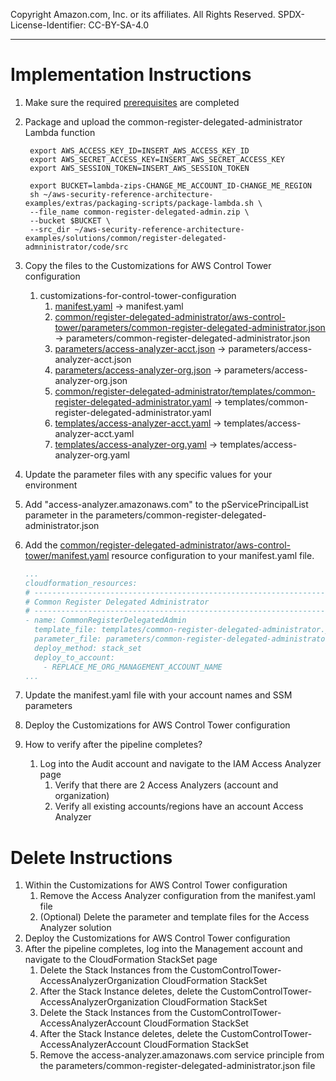 Copyright Amazon.com, Inc. or its affiliates. All Rights Reserved. SPDX-License-Identifier: CC-BY-SA-4.0

----
   
# Implementation Instructions

1. Make sure the required [prerequisites](../../../../extras/aws-control-tower/prerequisites/README.md) are completed
2. Package and upload the common-register-delegated-administrator Lambda function
   ```shell
    export AWS_ACCESS_KEY_ID=INSERT_AWS_ACCESS_KEY_ID
    export AWS_SECRET_ACCESS_KEY=INSERT_AWS_SECRET_ACCESS_KEY
    export AWS_SESSION_TOKEN=INSERT_AWS_SESSION_TOKEN
   
    export BUCKET=lambda-zips-CHANGE_ME_ACCOUNT_ID-CHANGE_ME_REGION
    sh ~/aws-security-reference-architecture-examples/extras/packaging-scripts/package-lambda.sh \
    --file_name common-register-delegated-admin.zip \
    --bucket $BUCKET \
    --src_dir ~/aws-security-reference-architecture-examples/solutions/common/register-delegated-admninistrator/code/src
   ```
3. Copy the files to the Customizations for AWS Control Tower configuration 
   1. customizations-for-control-tower-configuration
       1. [manifest.yaml](manifest.yaml) -> manifest.yaml 
       2. [common/register-delegated-administrator/aws-control-tower/parameters/common-register-delegated-administrator.json](../../../common/register-delegated-administrator/aws-control-tower/parameters/common-register-delegated-administrator.json) 
          -> parameters/common-register-delegated-administrator.json
       3. [parameters/access-analyzer-acct.json](parameters/access-analyzer-acct.json) 
          -> parameters/access-analyzer-acct.json
       4. [parameters/access-analyzer-org.json](parameters/access-analyzer-org.json) 
          -> parameters/access-analyzer-org.json
       5. [common/register-delegated-administrator/templates/common-register-delegated-administrator.yaml](../../../common/register-delegated-administrator/common-register-delegated-administrator.yaml) 
          -> templates/common-register-delegated-administrator.yaml
       6. [templates/access-analyzer-acct.yaml](../templates/access-analyzer-acct.yaml) 
          -> templates/access-analyzer-acct.yaml
       7. [templates/access-analyzer-org.yaml](../templates/access-analyzer-org.yaml) 
          -> templates/access-analyzer-org.yaml
        
4. Update the parameter files with any specific values for your environment
5. Add "access-analyzer.amazonaws.com" to the pServicePrincipalList parameter in the parameters/common-register-delegated-administrator.json
6. Add the [common/register-delegated-administrator/aws-control-tower/manifest.yaml](../../../common/register-delegated-administrator/aws-control-tower)
   resource configuration to your manifest.yaml file.
   ```yaml
   ...
   cloudformation_resources:
   # -----------------------------------------------------------------------------
   # Common Register Delegated Administrator
   # -----------------------------------------------------------------------------
   - name: CommonRegisterDelegatedAdmin
     template_file: templates/common-register-delegated-administrator.yaml
     parameter_file: parameters/common-register-delegated-administrator.json
     deploy_method: stack_set
     deploy_to_account:
       - REPLACE_ME_ORG_MANAGEMENT_ACCOUNT_NAME
   ...
   ```
7. Update the manifest.yaml file with your account names and SSM parameters
8. Deploy the Customizations for AWS Control Tower configuration
9. How to verify after the pipeline completes?
   1. Log into the Audit account and navigate to the IAM Access Analyzer page
      1. Verify that there are 2 Access Analyzers (account and organization)
      2. Verify all existing accounts/regions have an account Access Analyzer
      
# Delete Instructions

1. Within the Customizations for AWS Control Tower configuration
   1. Remove the Access Analyzer configuration from the manifest.yaml file
   2. (Optional) Delete the parameter and template files for the Access Analyzer solution
2. Deploy the Customizations for AWS Control Tower configuration
3. After the pipeline completes, log into the Management account and navigate to the CloudFormation StackSet page
   1. Delete the Stack Instances from the CustomControlTower-AccessAnalyzerOrganization CloudFormation StackSet
   2. After the Stack Instance deletes, delete the CustomControlTower-AccessAnalyzerOrganization CloudFormation StackSet
   3. Delete the Stack Instances from the CustomControlTower-AccessAnalyzerAccount CloudFormation StackSet
   4. After the Stack Instance deletes, delete the CustomControlTower-AccessAnalyzerAccount CloudFormation StackSet
   5. Remove the access-analyzer.amazonaws.com service principle from the 
      parameters/common-register-delegated-administrator.json file
